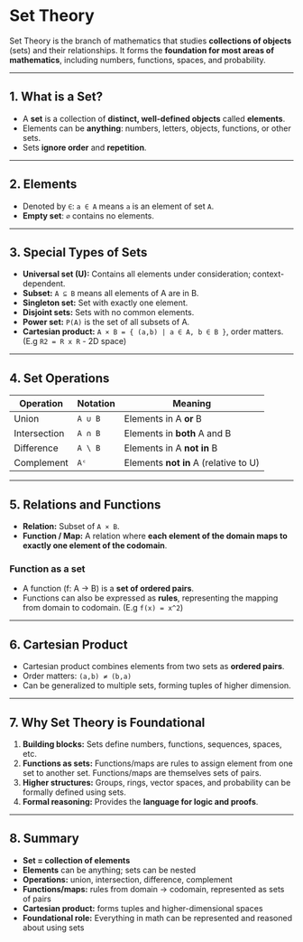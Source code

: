 # Set Theory

Set Theory is the branch of mathematics that studies **collections of objects** (sets) and their relationships. It forms the **foundation for most areas of mathematics**, including numbers, functions, spaces, and probability.

---

## 1. What is a Set?
- A **set** is a collection of **distinct, well-defined objects** called **elements**.
- Elements can be **anything**: numbers, letters, objects, functions, or other sets.
- Sets **ignore order** and **repetition**.

---

## 2. Elements
- Denoted by `∈`: `a ∈ A` means `a` is an element of set `A`.
- **Empty set**: `∅` contains no elements.

---

## 3. Special Types of Sets
- **Universal set (U):** Contains all elements under consideration; context-dependent.
- **Subset:** `A ⊆ B` means all elements of A are in B.
- **Singleton set:** Set with exactly one element.
- **Disjoint sets:** Sets with no common elements.
- **Power set:** `P(A)` is the set of all subsets of A.
- **Cartesian product:** `A × B = { (a,b) | a ∈ A, b ∈ B }`, order matters. (E.g `R2 = R x R` - 2D space)

---

## 4. Set Operations
| Operation        | Notation  | Meaning |
|-----------------|----------|---------|
| Union           | `A ∪ B`  | Elements in A **or** B |
| Intersection    | `A ∩ B`  | Elements in **both** A and B |
| Difference      | `A \ B`  | Elements in A **not in** B |
| Complement      | `Aᶜ`     | Elements **not in** A (relative to U) |

---

## 5. Relations and Functions
- **Relation:** Subset of `A × B`.  
- **Function / Map:** A relation where **each element of the domain maps to exactly one element of the codomain**.  

### Function as a set
- A function \(f: A → B\) is a **set of ordered pairs**.
- Functions can also be expressed as **rules**, representing the mapping from domain to codomain. (E.g `f(x) = x^2`)

---

## 6. Cartesian Product
- Cartesian product combines elements from two sets as **ordered pairs**.
- Order matters: `(a,b) ≠ (b,a)`
- Can be generalized to multiple sets, forming tuples of higher dimension.

---

## 7. Why Set Theory is Foundational
1. **Building blocks:** Sets define numbers, functions, sequences, spaces, etc.
2. **Functions as sets:** Functions/maps are rules to assign element from one set to another set. Functions/maps are themselves sets of pairs.
3. **Higher structures:** Groups, rings, vector spaces, and probability can be formally defined using sets.
4. **Formal reasoning:** Provides the **language for logic and proofs**.

---

## 8. Summary
- **Set = collection of elements**  
- **Elements** can be anything; sets can be nested  
- **Operations:** union, intersection, difference, complement  
- **Functions/maps:** rules from domain → codomain, represented as sets of pairs  
- **Cartesian product:** forms tuples and higher-dimensional spaces  
- **Foundational role:** Everything in math can be represented and reasoned about using sets
